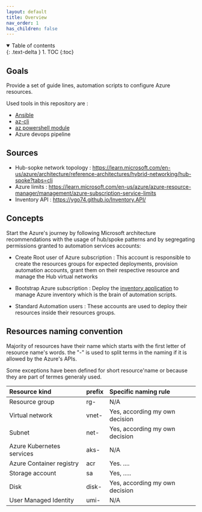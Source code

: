 ```yaml
---
layout: default
title: Overview
nav_order: 1
has_children: false
---
```


<details open markdown="block">
  <summary>
    Table of contents
  </summary>
  {: .text-delta }
1. TOC
{:toc}
</details>

## Goals

Provide a set of guide lines, automation scripts to configure Azure resources.

Used tools in this repository are :

* [Ansible](00-prerequisites/ansible.md)
* [az-cli](00-prerequisites/azure-cli.md)
* [az powershell module](00-prerequisites/powershell-az.md)
* Azure devops pipeline

## Sources

* Hub-sopke network topology : <https://learn.microsoft.com/en-us/azure/architecture/reference-architectures/hybrid-networking/hub-spoke?tabs=cli>
* Azure limits : <https://learn.microsoft.com/en-us/azure/azure-resource-manager/management/azure-subscription-service-limits>
* Inventory API : <https://ygo74.github.io/Inventory.API/>

## Concepts

Start the Azure's journey by following Microsoft architecture recommendations with the usage of hub/spoke patterns and by segregating permissions granted to automation services accounts:

* Create Root user of Azure subscription : This account is responsible to create the resources groups for expected deployments, provision automation accounts, grant them on their respective resource and manage the Hub virtual networks

* Bootstrap Azure subscription : Deploy the [inventory application](https://ygo74.github.io/Inventory.API/) to manage Azure inventory which is the brain of automation scripts.

* Standard Automation users : These accounts are used to deploy their resources inside their resources groups.

## Resources naming convention

Majority of resources have their name which starts with the first letter of resource name's words. the "-" is used to split terms in the naming if it is allowed by the Azure's APIs.

Some exceptions have been defined for short resource'name or because they are part of termes generaly used.

| Resource kind             | prefix | Specific naming rule           |
|:------------------------- |:------ |:------------------------------ |
| Resource group            | rg-    | N/A                            |
| Virtual network           | vnet-  | Yes, according my own decision |
| Subnet                    | net-   | Yes, according my own decision |
| Azure Kubernetes services | aks-   | N/A                            |
| Azure Container registry  | acr    | Yes. .... |
| Storage account           | sa     | Yes, .....|
| Disk                      | disk-  | Yes, according my own decision |
| User Managed Identity     | umi-   | N/A                            |

